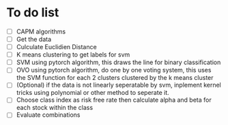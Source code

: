 # To do list

- [ ] CAPM algorithms
- [ ] Get the data
- [ ] Culculate Euclidien Distance
- [ ] K means clustering to get labels for svm
- [ ] SVM using pytorch algorithm, this draws the line for binary classification
- [ ] OVO using pytorch algorithm, do one by one voting system, this uses the SVM function for each 2 clusters clustered by the k means cluster
- [ ] (Optional) if the data is not linearly seperatable by svm, inplement kernel tricks using polynomial or other method to seperate it.
- [ ] Choose class index as risk free rate then calculate alpha and beta for each stock within the class
- [ ] Evaluate combinations
